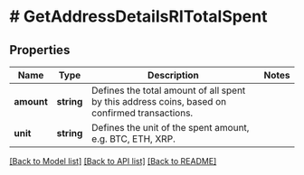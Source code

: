 # # GetAddressDetailsRITotalSpent

## Properties

Name | Type | Description | Notes
------------ | ------------- | ------------- | -------------
**amount** | **string** | Defines the total amount of all spent by this address coins, based on confirmed transactions. |
**unit** | **string** | Defines the unit of the spent amount, e.g. BTC, ETH, XRP. |

[[Back to Model list]](../../README.md#models) [[Back to API list]](../../README.md#endpoints) [[Back to README]](../../README.md)
